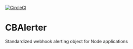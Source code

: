 [![CircleCI](https://circleci.com/gh/unplgtc/CBAlerter.svg?style=svg)](https://circleci.com/gh/unplgtc/CBAlerter)

# CBAlerter

Standardized webhook alerting object for Node applications
